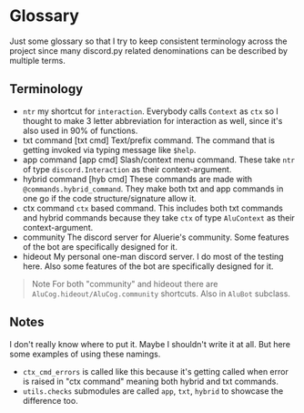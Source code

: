 # Glossary

Just some glossary so that I try to keep consistent terminology across the project since many discord.py related denominations can be described by multiple terms.

## Terminology

* `ntr`
    my shortcut for `interaction`. Everybody calls `Context` as `ctx` so I thought to make 3 letter abbreviation for interaction as well, since it's also used in 90% of functions.
* txt command [txt cmd]
    Text/prefix command. The command that is getting invoked via typing message like `$help`.
* app command [app cmd]
    Slash/context menu command. These take `ntr` of type `discord.Interaction` as their context-argument.
* hybrid command [hyb cmd]
    These commands are made with `@commands.hybrid_command`. They make both txt and app commands in one go if the code structure/signature allow it.
* ctx command
    `ctx` based command. This includes both txt commands and hybrid commands because they take `ctx` of type `AluContext` as their context-argument.
* community
    The discord server for Aluerie's community. Some features of the bot are specifically designed for it.
* hideout
    My personal one-man discord server. I do most of the testing here. Also some features of the bot are specifically designed for it.

> Note
> For both "community" and hideout there are `AluCog.hideout/AluCog.community` shortcuts. Also in `AluBot` subclass.

## Notes

I don't really know where to put it. Maybe I shouldn't write it at all. But here some examples of using these namings.

* `ctx_cmd_errors` is called like this because it's getting called when error is raised in "ctx command" meaning both hybrid and txt commands.
* `utils.checks` submodules are called `app`, `txt`, `hybrid` to showcase the difference too.
